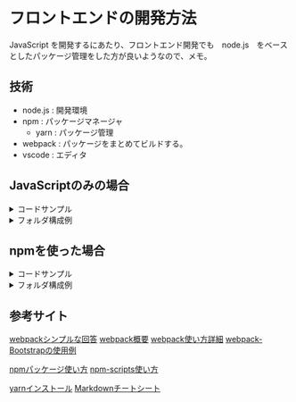# フロントエンドの開発方法
JavaScript を開発するにあたり、フロントエンド開発でも　node.js　をベースとしたパッケージ管理をした方が良いようなので、メモ。

## 技術
- node.js : 開発環境
- npm : パッケージマネージャ
  - yarn : パッケージ管理
- webpack : パッケージをまとめてビルドする。
- vscode : エディタ

## JavaScriptのみの場合
<details>
<summary>
コードサンプル
</summary>

#### .vscode/launch.json
``` javascript:launch.json
{
    "version": "0.2.0",
    "configurations": [
        {
            "type": "chrome",
            "request": "launch",
            "name": "Open index.html",
            "url": "http://127.0.0.1:5500/index.html",
            "webRoot": "${workspaceFolder}",
            "pathMapping": {
                "http://127.0.0.1:5500":"/Users/ichinose/code/StripMethod"
            }
        }
    ]
}
```
#### index.html
``` javascript: index.html
<head>
    <meta charset="UTF-8">
    <title>Simple Block</title>    
    <script type="importmap">
          {
            "imports": {
              "three": "./three.js-master/build/three.module.js",
              "dat.gui": "./3dEngine/dat.gui.module.js",
              "three/addons/": "./three.js-master/examples/jsm/"
            }
          }
        </script>
        <script>
            if (global === undefined) {
                var global = window;
            }
        </script>
</head>
```
#### main.js
``` 
import * as THREE from "three";
import * as dat from "dat.gui";
import Stats from "three/addons/libs/stats.module.js";
import { OrbitControls } from "three/addons/controls/OrbitControls.js";
```
</details>

<details>
<summary>
フォルダ構成例
</summary>

```
.
├── css
│   ├── bootstrap.min.css
│   └── bootstrap.min.css.map
├── js
│   ├── jquery.min.js
│   ├── math.js.map
│   ├── math.min.js
│   ├── plotly-1.58.5.min.js
│   └── shipmotion.js
└── index.html
```

</details>

## npmを使った場合

<details>
<summary>
コードサンプル
</summary>

1. npmの初期化
```
npm init -y
```

1. パッケージのインストール
```
npm install -D webpack webpack-cli webpack-dev-server
```

1. package.jsonのカスタマイズ
npx webpackではなく、npm run buildでOKになる。
また、npm run startでwebpack-dev-serverが起動するようになる。
``` json
{
  "scripts": {
    "build": "webpack",
    "start": "webpack serve"
  },
  "devDependencies": {
    "webpack": "^5.76.2",
    "webpack-cli": "^5.0.1",
    "webpack-dev-server": "^4.15.0"
  },
  "private": true
}
```

1. webpack.config.jsのカスタマイズ

``` javascript:webpack.config.js
module.exports = {
  // メインとなるJavaScriptファイル（エントリーポイント）
  entry: `./src/index.js`,

  // ファイルの出力設定
  output: {
    //  出力ファイルのディレクトリ名
    path: `${__dirname}/dist`,
    // 出力ファイル名
    filename: "main.js",
  },

  // モード値を production に設定すると最適化された状態で、
  // development に設定するとソースマップ有効でJSファイルが出力される
  mode: "production", //"development", 

  // ローカル開発用環境を立ち上げる
  // 実行時にブラウザが自動的に localhost を開く
  devServer: {
    static: "dist",
    open: true,
  },
};
```

1. ./dist/index.htmlの作成
``` html:./dist/index.html
<!doctype html>
<html lang="en">
<head>
  <meta charset="UTF-8">
  <script src="main.js"></script>
</head>
<body>
</body>
</html>
```

1. ./src/index.jsの作成

``` javascript:./src/index.js
// import 文を使って sub.js ファイルを読み込む。
import { hello } from "./sub";

// sub.jsに定義されたJavaScriptを実行する。
hello();
```

1. sub.jsの作成
``` javascript:./src/sub.js
export function hello() {
  alert("Hello Webpack!");
}
```

1. 自動リロードの実行

```
rpm run start
```

1. ビルド
```
npm run build
```

</details>

<details>
<summary>
フォルダ構成例
</summary>

```
.
├── dist
│   ├── index.html
│   └── main.js
├── node_modules
├── package-lock.json
├── package.json
├── src
│   ├── index.js
│   └── sub.js
└── webpack.config.js
```
</details>

## 参考サイト

[webpackシンプルな回答](https://teratail.com/questions/335567)
[webpack概要](https://ics.media/entry/12140/)
[webpack使い方詳細](https://www.webdesignleaves.com/pr/jquery/webpack_basic_01.html)
[webpack-Bootstrapの使用例](https://www.webdesignleaves.com/pr/plugins/bootstrap5_webpack.html)

[npmパッケージ使い方](https://numb86-tech.hatenablog.com/entry/2020/08/17/020022)
[npm-scripts使い方](https://ics.media/entry/12226/)

[yarnインストール](https://yarnpkg.com/getting-started/install)
[Markdownチートシート](https://qiita.com/Qiita/items/c686397e4a0f4f11683d)
